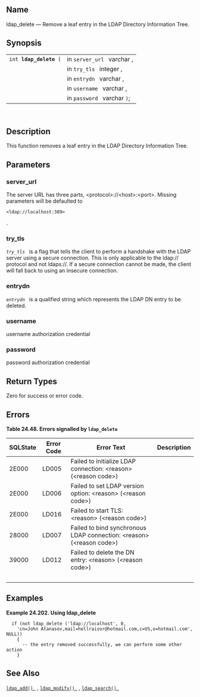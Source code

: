<div id="fn_ldap_delete" class="refentry">

<div class="titlepage">

</div>

<div class="refnamediv">

## Name

ldap_delete — Remove a leaf entry in the LDAP Directory Information
Tree.

</div>

<div class="refsynopsisdiv">

## Synopsis

<div id="fsyn_ldap_delete" class="funcsynopsis">

|                             |                             |
|-----------------------------|-----------------------------|
| `int `**`ldap_delete`**` (` | in `server_url ` varchar ,  |
|                             | in `try_tls ` integer ,     |
|                             | in `entrydn ` varchar ,     |
|                             | in `username ` varchar ,    |
|                             | in `password ` varchar `)`; |

<div class="funcprototype-spacer">

 

</div>

</div>

</div>

<div id="desc_ldap_delete" class="refsect1">

## Description

This function removes a leaf entry in the LDAP Directory Information
Tree.

</div>

<div id="params_ldap_delete" class="refsect1">

## Parameters

<div id="id95212" class="refsect2">

### server_url

The server URL has three parts, \<protocol\>://\<host\>:\<port\>.
Missing parameters will be defaulted to

``` programlisting
<ldap://localhost:389>
```

.

</div>

<div id="id95216" class="refsect2">

### try_tls

*`try_tls `* is a flag that tells the client to perform a handshake with
the LDAP server using a secure connection. This is only applicable to
the ldap:// protocol and not ldaps://. If a secure connection cannot be
made, the client will fall back to using an insecure connection.

</div>

<div id="id95220" class="refsect2">

### entrydn

*`entrydn `* is a qualified string which represents the LDAP DN entry to
be deleted.

</div>

<div id="id95224" class="refsect2">

### username

username authorization credential

</div>

<div id="id95227" class="refsect2">

### password

password authorization credential

</div>

</div>

<div id="ret_ldap_delete" class="refsect1">

## Return Types

Zero for success or error code.

</div>

<div id="errors_ldap_delete" class="refsect1">

## Errors

<div id="id95235" class="table">

**Table 24.48. Errors signalled by `ldap_delete `**

<div class="table-contents">

| SQLState                              | Error Code                            | Error Text                                                                                               | Description |
|---------------------------------------|---------------------------------------|----------------------------------------------------------------------------------------------------------|-------------|
| <span class="errorcode">2E000 </span> | <span class="errorcode">LD005 </span> | <span class="errortext">Failed to initialize LDAP connection: \<reason\> (\<reason code\>) </span>       |             |
| <span class="errorcode">2E000 </span> | <span class="errorcode">LD006 </span> | <span class="errortext">Failed to set LDAP version option: \<reason\> (\<reason code\>) </span>          |             |
| <span class="errorcode">2E000 </span> | <span class="errorcode">LD016 </span> | <span class="errortext">Failed to start TLS: \<reason\> (\<reason code\>) </span>                        |             |
| <span class="errorcode">28000 </span> | <span class="errorcode">LD007 </span> | <span class="errortext">Failed to bind synchronous LDAP connection: \<reason\> (\<reason code\>) </span> |             |
| <span class="errorcode">39000 </span> | <span class="errorcode">LD012 </span> | <span class="errortext">Failed to delete the DN entry: \<reason\> (\<reason code\>) </span>              |             |
| <span class="errorcode"></span>       | <span class="errorcode"></span>       | <span class="errortext"></span>                                                                          |             |

</div>

</div>

  

</div>

<div id="examples_ldap_delete" class="refsect1">

## Examples

<div id="ex_ldap_delete" class="example">

**Example 24.202. Using ldap_delete**

<div class="example-contents">

``` programlisting
  if (not ldap_delete ('ldap://localhost', 0,
    'cn=John Atanasov,mail=hellraisor@hotmail.com,c=US,o=hotmail.com', NULL))
    {
      -- the entry removed successfully, we can perform some other action
    }
```

</div>

</div>

  

</div>

<div id="seealso_ldap_delete" class="refsect1">

## See Also

<a href="fn_ldap_add.html" class="link" title="ldap_add"><code
class="function">ldap_add() </code></a> ,
<a href="fn_ldap_modify.html" class="link" title="ldap_modify"><code
class="function">ldap_modify() </code></a> ,
<a href="fn_ldap_search.html" class="link" title="ldap_search"><code
class="function">ldap_search() </code></a>

</div>

</div>
